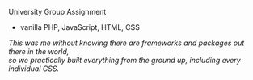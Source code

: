 <p>University Group Assignment</p>

- vanilla PHP, JavaScript, HTML, CSS

<i>
  This was me without knowing there are frameworks and packages out there in the world, <br>
  so we practically built everything from the ground up, including every individual CSS. <br>
</i>
